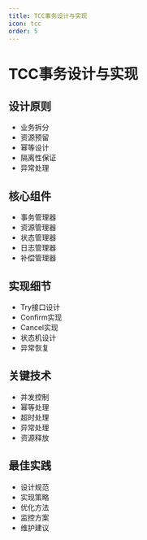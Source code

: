 ```yaml
---
title: TCC事务设计与实现
icon: tcc
order: 5
---
```


# TCC事务设计与实现

## 设计原则
- 业务拆分
- 资源预留
- 幂等设计
- 隔离性保证
- 异常处理

## 核心组件
- 事务管理器
- 资源管理器
- 状态管理器
- 日志管理器
- 补偿管理器

## 实现细节
- Try接口设计
- Confirm实现
- Cancel实现
- 状态机设计
- 异常恢复

## 关键技术
- 并发控制
- 幂等处理
- 超时处理
- 异常处理
- 资源释放

## 最佳实践
- 设计规范
- 实现策略
- 优化方法
- 监控方案
- 维护建议
